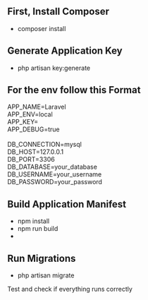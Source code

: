 ## First, Install Composer
- composer install

## Generate Application Key
- php artisan key:generate

## For the env follow this Format
APP_NAME=Laravel <br>
APP_ENV=local <br>
APP_KEY= <br>
APP_DEBUG=true  <br>
 <br> 
DB_CONNECTION=mysql  <br>
DB_HOST=127.0.0.1  <br>
DB_PORT=3306  <br>
DB_DATABASE=your_database  <br>
DB_USERNAME=your_username <br>
DB_PASSWORD=your_password  <br>

## Build Application Manifest
- npm install
- npm run build
- 
## Run Migrations
- php artisan migrate

Test and check if everything runs correctly














